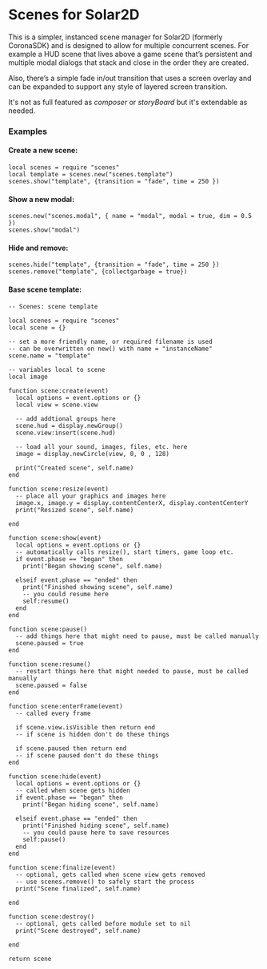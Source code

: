 # Scenes for Solar2D

This is a simpler, instanced scene manager for Solar2D (formerly CoronaSDK) and is designed to allow for multiple concurrent scenes. For example a HUD scene that lives above a game scene that’s persistent and multiple modal dialogs that stack and close in the order they are created.

Also, there’s a simple fade in/out transition that uses a screen overlay and can be expanded to support any style of layered screen transition.

It's not as full featured as *composer* or *storyBoard* but it's extendable as needed.

### Examples

#### Create a new scene:
```
local scenes = require "scenes"
local template = scenes.new("scenes.template")
scenes.show("template", {transition = "fade", time = 250 })
```

#### Show a new modal:
```
scenes.new("scenes.modal", { name = "modal", modal = true, dim = 0.5 })
scenes.show("modal")
```

#### Hide and remove:
```
scenes.hide("template", {transition = "fade", time = 250 })
scenes.remove("template", {collectgarbage = true})
```

#### Base scene template:
```
-- Scenes: scene template

local scenes = require "scenes"
local scene = {}

-- set a more friendly name, or required filename is used
-- can be overwritten on new() with name = "instanceName"
scene.name = "template"

-- variables local to scene
local image

function scene:create(event)
  local options = event.options or {}
  local view = scene.view

  -- add addtional groups here
  scene.hud = display.newGroup()
  scene.view:insert(scene.hud)

  -- load all your sound, images, files, etc. here
  image = display.newCircle(view, 0, 0 , 128)

  print("Created scene", self.name)
end

function scene:resize(event)
  -- place all your graphics and images here
  image.x, image.y = display.contentCenterX, display.contentCenterY
  print("Resized scene", self.name)

end

function scene:show(event)
  local options = event.options or {}
  -- automatically calls resize(), start timers, game loop etc.
  if event.phase == "began" then
    print("Began showing scene", self.name)

  elseif event.phase == "ended" then
    print("Finished showing scene", self.name)
    -- you could resume here
    self:resume()
  end
end

function scene:pause()
  -- add things here that might need to pause, must be called manually
  scene.paused = true
end

function scene:resume()
  -- restart things here that might needed to pause, must be called manually
  scene.paused = false
end

function scene:enterFrame(event)
  -- called every frame

  if scene.view.isVisible then return end
  -- if scene is hidden don't do these things

  if scene.paused then return end
  -- if scene paused don't do these things
end

function scene:hide(event)
  local options = event.options or {}
  -- called when scene gets hidden
  if event.phase == "began" then
    print("Began hiding scene", self.name)

  elseif event.phase == "ended" then
    print("Finished hiding scene", self.name)
    -- you could pause here to save resources
    self:pause()
  end
end

function scene:finalize(event)
  -- optional, gets called when scene view gets removed
  -- use scenes.remove() to safely start the process
  print("Scene finalized", self.name)

end

function scene:destroy()
  -- optional, gets called before module set to nil
  print("Scene destroyed", self.name)

end

return scene
```
